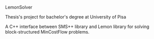 LemonSolver

Thesis's project for bachelor's degree at University of Pisa

A C++ interface between SMS++ library and Lemon library for solving
block-structured MinCostFlow problems.
